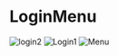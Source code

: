 # LoginMenu
![login2](https://user-images.githubusercontent.com/107488067/184263841-92a696dd-e4da-4b33-a574-1490b9636b76.jpeg)
![Login1](https://user-images.githubusercontent.com/107488067/184263847-92134aca-a656-428c-b261-6b6cc6f393a3.jpeg)
![Menu](https://user-images.githubusercontent.com/107488067/184263857-9a983990-ba78-4d38-86a0-97f3ed5543cf.jpeg)

